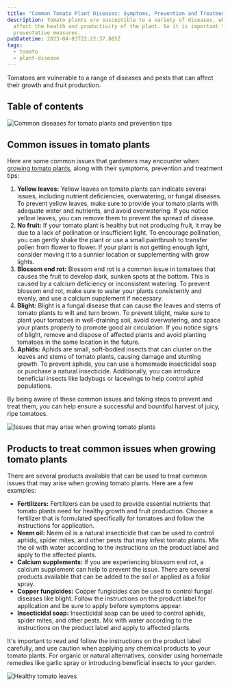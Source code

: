 ```yaml
---
title: "Common Tomato Plant Diseases: Symptoms, Prevention and Treatment Tips"
description: Tomato plants are susceptible to a variety of diseases, which can
  affect the health and productivity of the plant. So it is important to take
  preventative measures.
pubDatetime: 2023-04-03T22:22:37.865Z
tags:
  - tomato
  - plant-disease
---
```


Tomatoes are vulnerable to a range of diseases and pests that can affect their growth and fruit production.

## Table of contents

![Common diseases for tomato plants and prevention tips](/images/uploads/growing-tomato-indoors-1-.jpg "Common diseases for tomato plants and prevention tips")

## Common issues in tomato plants

Here are some common issues that gardeners may encounter when [growing tomato plants](https://urbangardener.wiki/posts/growing-tomatoes-in-pots-from-seed-to-harvest/), along with their symptoms, prevention and treatment tips:

1. **Yellow leaves:** Yellow leaves on tomato plants can indicate several issues, including nutrient deficiencies, overwatering, or fungal diseases. To prevent yellow leaves, make sure to provide your tomato plants with adequate water and nutrients, and avoid overwatering. If you notice yellow leaves, you can remove them to prevent the spread of disease.
2. **No fruit:** If your tomato plant is healthy but not producing fruit, it may be due to a lack of pollination or insufficient light. To encourage pollination, you can gently shake the plant or use a small paintbrush to transfer pollen from flower to flower. If your plant is not getting enough light, consider moving it to a sunnier location or supplementing with grow lights.
3. **Blossom end rot:** Blossom end rot is a common issue in tomatoes that causes the fruit to develop dark, sunken spots at the bottom. This is caused by a calcium deficiency or inconsistent watering. To prevent blossom end rot, make sure to water your plants consistently and evenly, and use a calcium supplement if necessary.
4. **Blight:** Blight is a fungal disease that can cause the leaves and stems of tomato plants to wilt and turn brown. To prevent blight, make sure to plant your tomatoes in well-draining soil, avoid overwatering, and space your plants properly to promote good air circulation. If you notice signs of blight, remove and dispose of affected plants and avoid planting tomatoes in the same location in the future.
5. **Aphids:** Aphids are small, soft-bodied insects that can cluster on the leaves and stems of tomato plants, causing damage and stunting growth. To prevent aphids, you can use a homemade insecticidal soap or purchase a natural insecticide. Additionally, you can introduce beneficial insects like ladybugs or lacewings to help control aphid populations.

By being aware of these common issues and taking steps to prevent and treat them, you can help ensure a successful and bountiful harvest of juicy, ripe tomatoes.

![Issues that may arise when growing tomato plants](/images/uploads/tomato-issues-1-.jpg "Issues that may arise when growing tomato plants")

## Products to treat common issues when growing tomato plants

There are several products available that can be used to treat common issues that may arise when growing tomato plants. Here are a few examples:

- **Fertilizers:** Fertilizers can be used to provide essential nutrients that tomato plants need for healthy growth and fruit production. Choose a fertilizer that is formulated specifically for tomatoes and follow the instructions for application.
- **Neem oil:** Neem oil is a natural insecticide that can be used to control aphids, spider mites, and other pests that may infest tomato plants. Mix the oil with water according to the instructions on the product label and apply to the affected plants.
- **Calcium supplements:** If you are experiencing blossom end rot, a calcium supplement can help to prevent the issue. There are several products available that can be added to the soil or applied as a foliar spray.
- **Copper fungicides:** Copper fungicides can be used to control fungal diseases like blight. Follow the instructions on the product label for application and be sure to apply before symptoms appear.
- **Insecticidal soap:** Insecticidal soap can be used to control aphids, spider mites, and other pests. Mix with water according to the instructions on the product label and apply to affected plants.

It's important to read and follow the instructions on the product label carefully, and use caution when applying any chemical products to your tomato plants. For organic or natural alternatives, consider using homemade remedies like garlic spray or introducing beneficial insects to your garden.

![Healthy tomato leaves](/images/uploads/healthy-tomato-leaves-1-.jpg "Healthy tomato leaves")
